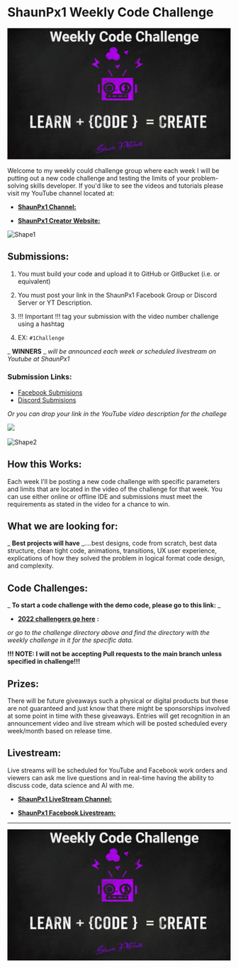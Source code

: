 # **ShaunPx1 Weekly Code Challenge**

![](https://github.com/shaungt1/ShaunPX1-Weekly-Code-Challenge/blob/main/assets/bck.png)

Welcome to my weekly could challenge group where each week I will be putting out a new code challenge and testing the limits of your problem-solving skills developer. If you&#39;d like to see the videos and tutorials please visit my YouTube channel located at:

- [**ShaunPx1 Channel:**](https://www.youtube.com/channel/UC78cpbnaq-eeKGGHIEtUgdw)

- [**ShaunPx1 Creator Website:**](https://shaunp.live/)

![Shape1](RackMultipart20220207-4-1ss0kgf_html_237499165a11f2b9.gif)

## **Submissions:**

1. You must build your code and upload it to GitHub or GitBucket (i.e. or equivalent)

1. You must post your link in the ShaunPx1 Facebook Group or Discord Server or YT Description.
1. !!! Important !!! tag your submission with the video number challenge using a hashtag
1. EX: `#1Challenge`

_ **WINNERS** _ _will be announced each week or scheduled livestream on Youtube at ShaunPx1_

### **Submission Links:**

- [Facebook Submisions](https://www.facebook.com/shaunPX1/)
- [Discord Submisions](https://discord.gg/Mu52QeAE)

_Or you can drop your link in the YouTube video description for the challege_

![](RackMultipart20220207-4-1ss0kgf_html_f8fecb5d65292e4c.png)

![Shape2](RackMultipart20220207-4-1ss0kgf_html_237499165a11f2b9.gif)

## **How this Works:**

Each week I&#39;ll be posting a new code challenge with specific parameters and limits that are located in the video of the challenge for that week. You can use either online or offline IDE and submissions must meet the requirements as stated in the video for a chance to win.

## **What we are looking for:**

_ **Best projects will have** _....best designs, code from scratch, best data structure, clean tight code, animations, transitions, UX user experience, explications of how they solved the problem in logical format code design, and complexity.

## **Code Challenges:**

_ **To start a code challenge with the demo code, please go to this link:** _

- [**2022 challengers go here**](https://github.com/shaungt1/ShaunPX1-Weekly-Code-Challenge/tree/main/Challenges-2022) **:**

_or go to the challenge directory above and find the directory with the weekly challenge in it for the specific data._

**!!! NOTE: I will not be accepting Pull requests to the main branch unless specified in challenge!!!**

## **Prizes:**

There will be future giveaways such a physical or digital products but these are not guaranteed and just know that there might be sponsorships involved at some point in time with these giveaways. Entries will get recognition in an announcement video and live stream which will be posted scheduled every week/month based on release time.

## **Livestream:**

Live streams will be scheduled for YouTube and Facebook work orders and viewers can ask me live questions and in real-time having the ability to discuss code, data science and AI with me.

- [**ShaunPx1 LiveStream Channel:**](https://www.youtube.com/channel/UC78cpbnaq-eeKGGHIEtUgdw)

- [**ShaunPx1 Facebook Livestream:**](https://www.facebook.com/shaunPX1)

<hr>

![](https://github.com/shaungt1/ShaunPX1-Weekly-Code-Challenge/blob/main/assets/bck.png)
